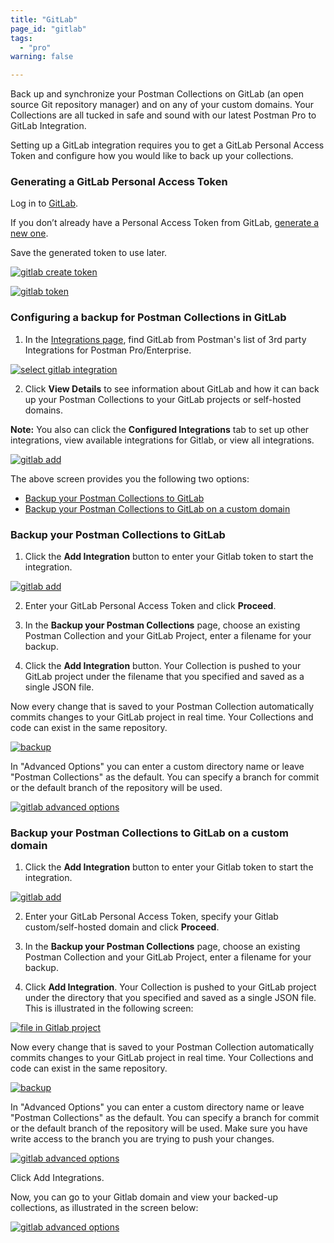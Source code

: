 ```yaml
---
title: "GitLab"
page_id: "gitlab"
tags: 
  - "pro"
warning: false

---
```


Back up and synchronize your Postman Collections on GitLab (an open source Git repository manager) and on any of your custom domains. Your Collections are all tucked in safe and sound with our latest Postman Pro to GitLab Integration. 

Setting up a GitLab integration requires you to get a GitLab Personal Access Token and configure how you would like to back up your collections. 

### Generating a GitLab Personal Access Token

Log in to [GitLab](https://gitlab.com/). 

If you don’t already have a Personal Access Token from GitLab, [generate a new one](https://gitlab.com/profile/personal_access_tokens).  

Save the generated token to use later.

[![gitlab create token](https://s3.amazonaws.com/postman-static-getpostman-com/postman-docs/gitlab_create.png)](https://s3.amazonaws.com/postman-static-getpostman-com/postman-docs/gitlab_create.png)


[![gitlab token](https://s3.amazonaws.com/postman-static-getpostman-com/postman-docs/gitlab_token2.png)](https://s3.amazonaws.com/postman-static-getpostman-com/postman-docs/gitlab_token2.png)
<br>

### Configuring a backup for Postman Collections in GitLab

1. In the [Integrations page]({{site.pm.gs}}/dashboard/integrations), find GitLab from Postman's list of 3rd party Integrations for Postman Pro/Enterprise.

[![select gitlab integration](https://s3.amazonaws.com/postman-static-getpostman-com/postman-docs/integrations-gitlab1.png)](https://s3.amazonaws.com/postman-static-getpostman-com/postman-docs/integrations-gitlab1.png)

<ol start="2">
  <li>Click <b>View Details</b> to see information about GitLab and how it can back up your Postman Collections to your GitLab projects or self-hosted domains.</li>
</ol>

**Note:** You also can click the **Configured Integrations** tab to set up other integrations, view available integrations for Gitlab, or view all integrations.

[![gitlab add](https://s3.amazonaws.com/postman-static-getpostman-com/postman-docs/Gitlab_Main_Backup_Page.png)](https://s3.amazonaws.com/postman-static-getpostman-com/postman-docs/Gitlab_Main_Backup_Page.png)

The above screen provides you the following two options:

* [Backup your Postman Collections to GitLab](#backup-your-postman-collections-to-GitLab)
* [Backup your Postman Collections to GitLab on a custom domain](#backup-your-postman-collections-to-gitlab-on-a-custom-domain)

### Backup your Postman Collections to GitLab

<ol start="1">
  <li>Click the <b>Add Integration</b> button to enter your Gitlab token to start the integration.</li>
</ol>

[![gitlab add](https://s3.amazonaws.com/postman-static-getpostman-com/postman-docs/GitLab_Add1.png)](https://s3.amazonaws.com/postman-static-getpostman-com/postman-docs/GitLab_Add1.png)

<ol start="2">
  <li>
Enter your GitLab Personal Access Token and click <b>Proceed</b>.</li>
</ol>

<ol start="3">
  <li>In the <b>Backup your Postman Collections</b> page, choose an existing Postman Collection and your GitLab Project,  enter a filename for your backup. </li>
</ol>

<ol start="4">
  <li>Click the <b>Add Integration</b> button. 
Your Collection is pushed to your GitLab project under the filename that you specified and saved as a single JSON file.</li>
</ol>

Now every change that is saved to your Postman Collection automatically commits changes to your GitLab project in real time. Your Collections and code can exist in the same repository.

[![backup](https://s3.amazonaws.com/postman-static-getpostman-com/postman-docs/WS-integrations-gitlab-backupPostToken2.png)](https://s3.amazonaws.com/postman-static-getpostman-com/postman-docs/WS-integrations-gitlab-backupPostToken2.png)

In "Advanced Options" you can enter a custom directory name or leave "Postman Collections" as the default. You can specify a branch for commit or the default branch of the repository will be used.

[![gitlab advanced options](https://s3.amazonaws.com/postman-static-getpostman-com/postman-docs/integrations-gitlab-advOptions1.png)](https://s3.amazonaws.com/postman-static-getpostman-com/postman-docs/integrations-gitlab-advOptions1.png)


### Backup your Postman Collections to GitLab on a custom domain

<ol start="1">
  <li>Click the <b>Add Integration</b> button to enter your Gitlab token to start the integration.</li>
</ol>

[![gitlab add](https://s3.amazonaws.com/postman-static-getpostman-com/postman-docs/GitLab_Custom_Add1.png)](https://s3.amazonaws.com/postman-static-getpostman-com/postman-docs/GitLab_Custom_Add1.png)

<ol start="2">
  <li>
Enter your GitLab Personal Access Token, specify your Gitlab custom/self-hosted domain and click <b>Proceed</b>.</li>
</ol>

<ol start="3">
  <li>In the <b>Backup your Postman Collections</b> page, choose an existing Postman Collection and your GitLab Project, enter a filename for your backup. </li>
</ol>

<ol start="4">
  <li>Click <b>Add Integration</b>. 
Your Collection is pushed to your GitLab project under the directory that you specified and saved as a single JSON file. This is illustrated in the following screen:</li>
</ol>

[![file in Gitlab project](https://s3.amazonaws.com/postman-static-getpostman-com/postman-docs/Gitlab_CustomDomain_Collection1.png)](https://s3.amazonaws.com/postman-static-getpostman-com/postman-docs/Gitlab_CustomDomain_Collection1.png)

Now every change that is saved to your Postman Collection automatically commits changes to your GitLab project in real time. Your Collections and code can exist in the same repository.

[![backup](https://s3.amazonaws.com/postman-static-getpostman-com/postman-docs/WS-integrations-gitlab-backupPostToken2.png)](https://s3.amazonaws.com/postman-static-getpostman-com/postman-docs/WS-integrations-gitlab-backupPostToken2.png)

In "Advanced Options" you can enter a custom directory name or leave "Postman Collections" as the default. You can specify a branch for commit or the default branch of the repository will be used. Make sure you have write access to the branch you are trying to push your changes. 

[![gitlab advanced options](https://s3.amazonaws.com/postman-static-getpostman-com/postman-docs/integrations-gitlab-advOptions1.png)](https://s3.amazonaws.com/postman-static-getpostman-com/postman-docs/integrations-gitlab-advOptions1.png)

Click Add Integrations. 

Now, you can go to your Gitlab domain and view your backed-up collections, as illustrated in the screen below:

[![gitlab advanced options](https://s3.amazonaws.com/postman-static-getpostman-com/postman-docs/Gitlab_repo1.png)](https://s3.amazonaws.com/postman-static-getpostman-com/postman-docs/Gitlab_repo1.png)
